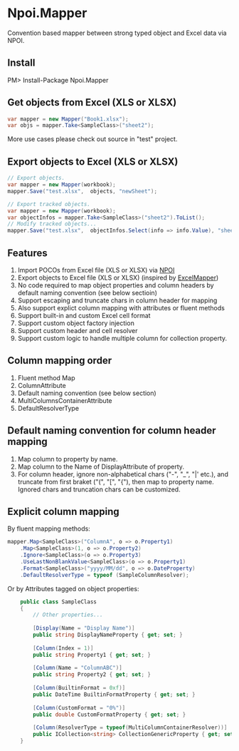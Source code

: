 # Npoi.Mapper
Convention based mapper between strong typed object and Excel data via NPOI.

## Install

PM> Install-Package Npoi.Mapper

## Get objects from Excel (XLS or XLSX)

```C#
var mapper = new Mapper("Book1.xlsx");
var objs = mapper.Take<SampleClass>("sheet2");
```
More use cases please check out source in "test" project.

## Export objects to Excel (XLS or XLSX)

```C#
// Export objects.
var mapper = new Mapper(workbook);
mapper.Save("test.xlsx",  objects, "newSheet");

// Export tracked objects.
var mapper = new Mapper(workbook);
var objectInfos = mapper.Take<SampleClass>("sheet2").ToList();
// Modify tracked objects...
mapper.Save("test.xlsx",  objectInfos.Select(info => info.Value), "sheet2");
```

## Features

1. Import POCOs from Excel file (XLS or XLSX) via [NPOI](https://github.com/tonyqus/npoi)
2. Export objects to Excel file (XLS or XLSX) (inspired by [ExcelMapper](https://github.com/mganss/ExcelMapper))
3. No code required to map object properties and column headers by default naming convention (see below sectioin)
4. Support escaping and truncate chars in column header for mapping
4. Also support explict column mapping with attributes or fluent methods
5. Support built-in and custom Excel cell format
6. Support custom object factory injection
7. Support custom header and cell resolver
8. Support custom logic to handle multiple column for collection property.

## Column mapping order

1. Fluent method Map<T>
2. ColumnAttribute
3. Default naming convention (see below section)
4. MultiColumnsContainerAttribute
5. DefaultResolverType

## Default naming convention for column header mapping

1. Map column to property by name.
2. Map column to the Name of DisplayAttribute of property.
3. For column header, ignore non-alphabetical chars ("-", "_", "|' etc.), and truncate from first braket ("(", "[", "{"), then map to property name. Ignored chars and truncation chars can be customized.

## Explicit column mapping

By fluent mapping methods:

```C#
mapper.Map<SampleClass>("ColumnA", o => o.Property1)
    .Map<SampleClass>(1, o => o.Property2)
    .Ignore<SampleClass>(o => o.Property3)
    .UseLastNonBlankValue<SampleClass>(o => o.Property1)
    .Format<SampleClass>("yyyy/MM/dd", o => o.DateProperty)
    .DefaultResolverType = typeof (SampleColumnResolver);
```

Or by Attributes tagged on object properties:

```C#
    public class SampleClass
    {
        // Other properties...
        
        [Display(Name = "Display Name")]
        public string DisplayNameProperty { get; set; }
        
        [Column(Index = 1)]
        public string Property1 { get; set; }
        
        [Column(Name = "ColumnABC")]
        public string Property2 { get; set; }
        
        [Column(BuiltinFormat = 0xf)]
        public DateTime BuiltinFormatProperty { get; set; }
        
        [Column(CustomFormat = "0%")]
        public double CustomFormatProperty { get; set; }
        
        [Column(ResolverType = typeof(MultiColumnContainerResolver))]
        public ICollection<string> CollectionGenericProperty { get; set; }
    }
```

